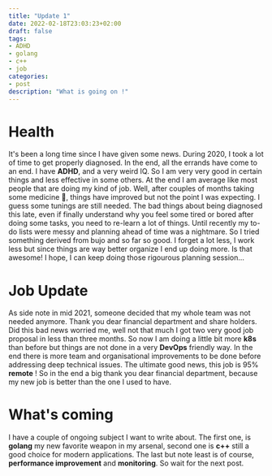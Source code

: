 ```yaml
---
title: "Update 1"
date: 2022-02-18T23:03:23+02:00
draft: false
tags:
- ADHD
- golang
- c++
- job
categories:
- post
description: "What is going on !"
---
```


# Health
It's been a long time since I have given some news. 
During 2020, I took a lot of time to get properly diagnosed.
In the end, all the errands have come to an end. I have **ADHD**,
and a very weird IQ. So I am very very good in certain things
and less effective in some others. At the end I am average like
most people that are doing my kind of job. Well, after couples 
of months taking some medicine 💊, things have improved but not 
the point I was expecting. I guess some tunings are still needed.
The bad things about being diagnosed this late, even if 
finally understand why you feel some tired or bored after
doing some tasks, you need to re-learn a lot of things. 
Until recently my to-do lists were messy and planning ahead of time
was a nightmare. So I tried something derived from bujo and so far
so good. I forget a lot less, I work less but since things
are way better organize I end up doing more. Is that 
awesome! I hope, I can keep doing those rigourous planning
session...

# Job Update
As side note in mid 2021, someone decided that my whole team
was not needed anymore. Thank you dear financial department and 
share holders. Did this bad news worried me, well not that much I got 
two very good job proposal in less than three months.
So now I am doing a little bit more **k8s** than before but things
are not done in a very **DevOps** friendly way. In the end there is 
more team and organisational improvements to be done before addressing deep technical
issues. The ultimate good news, this job is 95% **remote** !
So in the end a big thank you dear financial department, because my new job
is better than the one I used to have.

# What's coming
I have a couple of ongoing subject I want to write about.
The first one, is **golang** my new favorite weapon in my
arsenal, second one is **c++** still a good choice for modern applications.
The last but note least is of course, **performance improvement** and **monitoring**.
So wait for the next post.
